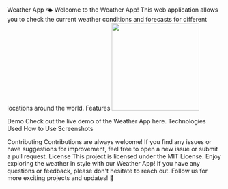 Weather App 🌤️
Welcome to the Weather App! This web application allows you to check the current weather conditions and forecasts for different locations around the world.
Features
<img src="image.png" height="205px">

Demo
Check out the live demo of the Weather App here.
Technologies Used
How to Use
Screenshots




Contributing
Contributions are always welcome! If you find any issues or have suggestions for improvement, feel free to open a new issue or submit a pull request.
License
This project is licensed under the MIT License.
Enjoy exploring the weather in style with our Weather App! If you have any questions or feedback, please don't hesitate to reach out.
Follow us for more exciting projects and updates! 🚀

